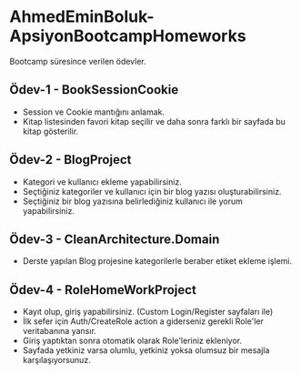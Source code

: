 # AhmedEminBoluk-ApsiyonBootcampHomeworks
Bootcamp süresince verilen ödevler.

## Ödev-1 - BookSessionCookie
* Session ve Cookie mantığını anlamak.
* Kitap listesinden favori kitap seçilir ve daha sonra farklı bir sayfada bu kitap gösterilir.

## Ödev-2 - BlogProject
* Kategori ve kullanıcı ekleme yapabilirsiniz.
* Seçtiğiniz kategoriler ve kullanıcı için bir blog yazısı oluşturabilirsiniz.
* Seçtiğiniz bir blog yazısına belirlediğiniz kullanıcı ile yorum yapabilirsiniz.

## Ödev-3 - CleanArchitecture.Domain
* Derste yapılan Blog projesine kategorilerle beraber etiket ekleme işlemi.

## Ödev-4 - RoleHomeWorkProject
* Kayıt olup, giriş yapabilirsiniz. (Custom Login/Register sayfaları ile)
* İlk sefer için Auth/CreateRole action a giderseniz gerekli Role'ler veritabanına yansır.
* Giriş yaptıktan sonra otomatik olarak Role'leriniz ekleniyor.
* Sayfada yetkiniz varsa olumlu, yetkiniz yoksa olumsuz bir mesajla karşılaşıyorsunuz.
